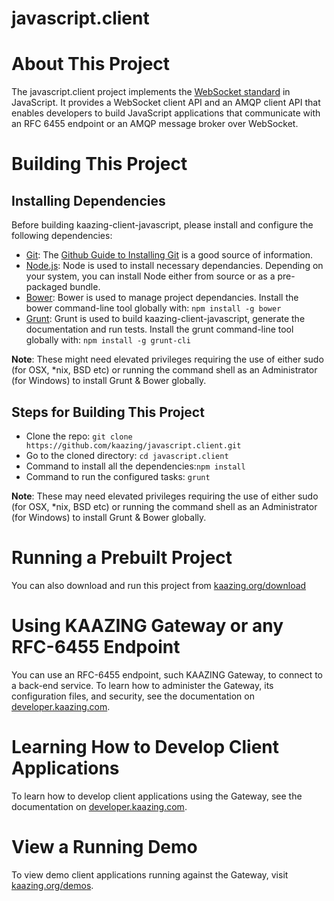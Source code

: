 # javascript.client

# About This Project

The javascript.client project implements the [WebSocket standard](https://tools.ietf.org/html/rfc6455) in JavaScript. It provides a WebSocket client API and an AMQP client API that enables developers to build JavaScript applications that communicate with an RFC 6455 endpoint or an AMQP message broker over WebSocket.

# Building This Project

## Installing Dependencies
Before building kaazing-client-javascript, please install and configure the following dependencies:

* [Git](http://git-scm.com/): The [Github Guide to Installing Git](https://help.github.com/articles/set-up-git) is a good source of information.
* [Node.js](http://nodejs.org/): Node is used to install necessary dependancies. Depending on your system, you can install Node either from source or as a pre-packaged bundle.
* [Bower](http://bower.io/): Bower is used to manage project dependancies. Install the bower command-line tool globally with:  ```npm install -g bower```
* [Grunt](http://gruntjs.com/): Grunt is used to build kaazing-client-javascript, generate the documentation and run tests. Install the grunt command-line tool globally with: ```npm install -g grunt-cli```

**Note**: These might need elevated privileges requiring the use of either sudo (for OSX, *nix, BSD etc) or running the command shell as an Administrator (for Windows) to install Grunt & Bower globally.

## Steps for Building This Project

* Clone the repo: ```git clone https://github.com/kaazing/javascript.client.git```
* Go to the cloned directory: ```cd javascript.client```
* Command to install all the dependencies:```npm install```
* Command to run the configured tasks: ```grunt```

**Note**: These may need elevated privileges requiring the use of either sudo (for OSX, *nix, BSD etc) or running the command shell as an Administrator (for Windows) to install Grunt & Bower globally.

# Running a Prebuilt Project

You can also download and run this project from [kaazing.org/download](http://kaazing.org/download/)

# Using KAAZING Gateway or any RFC-6455 Endpoint

You can use an RFC-6455 endpoint, such KAAZING Gateway, to connect to a back-end service. To learn how to administer the Gateway, its configuration files, and security, see the documentation on [developer.kaazing.com](http://developer.kaazing.com/documentation/5.0/index.html).

# Learning How to Develop Client Applications

To learn how to develop client applications using the Gateway, see the documentation on [developer.kaazing.com](http://developer.kaazing.com/documentation/5.0/index.html).

# View a Running Demo

To view demo client applications running against the Gateway, visit [kaazing.org/demos](http://kaazing.org/demos/).
